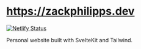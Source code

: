 # https://zackphilipps.dev

[![Netlify Status](https://api.netlify.com/api/v1/badges/85173fc9-17c5-4f81-85b9-2a677442da3e/deploy-status)](https://app.netlify.com/sites/infallible-poincare-d33faa/deploys)

Personal website built with SvelteKit and Tailwind.
